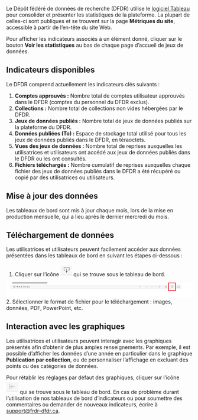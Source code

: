 ﻿Le Dépôt fédéré de données de recherche (DFDR) utilise le [logiciel Tableau](https://www.tableau.com/why-tableau/what-is-tableau) pour consolider et présenter les statistiques de la plateforme. La plupart de celles-ci sont publiques et se trouvent sur la page **Métriques du site**, accessible à partir de l’en-tête du site Web.

Pour afficher les indicateurs associés à un élément donné, cliquer sur le bouton **Voir les statistiques** au bas de chaque page d’accueil de jeux de données.


## Indicateurs disponibles

Le DFDR comprend actuellement les indicateurs clés suivants :

1. **Comptes approuvés :** Nombre total de comptes utilisateur approuvés dans le DFDR (comptes du personnel du DFDR exclus).
2. **Collections :** Nombre total de collections non vides hébergées par le DFDR.
3. **Jeux de données publiés :** Nombre total de jeux de données publiés sur la plateforme du DFDR.
4. **Données publiées (To) :** Espace de stockage total utilisé pour tous les jeux de données publiés dans le DFDR, en téraoctets.
5. **Vues des jeux de données :** Nombre total de reprises auxquelles les utilisatrices et utilisateurs ont accédé aux jeux de données publiés dans le DFDR ou les ont consultés.
6. **Fichiers téléchargés :** Nombre cumulatif de reprises auxquelles chaque fichier des jeux de données publiés dans le DFDR a été récupéré ou copié par des utilisatrices ou utilisateurs.

## Mise à jour des données

Les tableaux de bord sont mis à jour chaque mois, lors de la mise en production mensuelle, qui a lieu après le dernier mercredi du mois.

## Téléchargement de données

Les utilisatrices et utilisateurs peuvent facilement accéder aux données présentées dans les tableaux de bord en suivant les étapes ci-dessous :

1. Cliquer sur l’icône  ![Alt](/docs/img/screenshots/user_metrics/DownloadIcon.png "Download Icon") qui se trouve sous le tableau de bord.
  <a href="/docs/img/screenshots/user_metrics/MenuBar.png" class="screenshot-lightbox">
      <img src="/docs/img/screenshots/user_metrics/MenuBar.png" alt="Screenshot showing where to find the download icon." class="screenshot"/>
  </a>
2. Sélectionner le format de fichier pour le téléchargement : images, données, PDF, PowerPoint, etc.

## Interaction avec les graphiques

Les utilisatrices et utilisateurs peuvent interagir avec les graphiques présentés afin d’obtenir de plus amples renseignements. Par exemple, il est possible d’afficher les données d’une année en particulier dans le graphique **Publication par collection**, ou de personnaliser l’affichage en excluant des points ou des catégories de données.

Pour rétablir les réglages par défaut des graphiques, cliquer sur l’icône  ![Alt](/docs/img/screenshots/user_metrics/RevertIcon.png "Revert Icon") qui se trouve sous le tableau de bord. En cas de problème durant l’utilisation de nos tableaux de bord d’indicateurs ou pour soumettre des commentaires ou demander de nouveaux indicateurs, écrire à [support@frdr-dfdr.ca](mailto:support@frdr-dfdr.ca).
